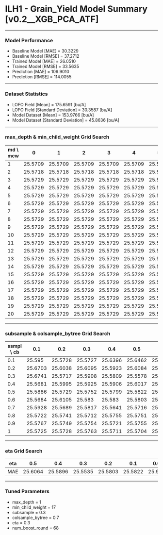 # ILH1 - Grain_Yield Model Summary [v0.2__XGB_PCA_ATF]

***

### Model Performance

- Baseline Model [MAE] = 30.3229
- Baseline Model [RMSE] = 37.2712
- Trained Model [MAE] = 26.0510
- Trained Model [RMSE] = 33.5635
- Prediction [MAE] = 109.9010
- Prediction [RMSE] = 114.0055
***

### Dataset Statistics

- LOFO Field [Mean] = 175.6591 [bu/A]
- LOFO Field [Standard Deviation] = 30.3587 [bu/A]
- Model Dataset [Mean] = 153.9766 [bu/A]
- Model Dataset [Standard Deviation] = 45.8636 [bu/A]
***

### max_depth & min_child_weight Grid Search

|   md \ mcw |       0 |       1 |       2 |       3 |       4 |       5 |       6 |       7 |       8 |       9 |      10 |      11 |      12 |      13 |      14 |      15 |      16 |      17 |      18 |      19 |      20 |
|------------|---------|---------|---------|---------|---------|---------|---------|---------|---------|---------|---------|---------|---------|---------|---------|---------|---------|---------|---------|---------|---------|
|          1 | 25.5709 | 25.5709 | 25.5709 | 25.5709 | 25.5709 | 25.5709 | 25.5709 | 25.5709 | 25.5709 | 25.5709 | 25.5709 | 25.5709 | 25.5709 | 25.5709 | 25.5709 | 25.5709 | 25.5709 | 25.5709 | 25.5709 | 25.5709 | 25.5709 |
|          2 | 25.5718 | 25.5718 | 25.5718 | 25.5718 | 25.5718 | 25.5718 | 25.5718 | 25.5718 | 25.5718 | 25.5718 | 25.5718 | 25.5718 | 25.5718 | 25.5718 | 25.5718 | 25.5718 | 25.5718 | 25.5718 | 25.5718 | 25.5718 | 25.5718 |
|          3 | 25.5729 | 25.5729 | 25.5729 | 25.5729 | 25.5729 | 25.5729 | 25.5729 | 25.5729 | 25.5729 | 25.5729 | 25.5729 | 25.5729 | 25.5729 | 25.5729 | 25.5729 | 25.5729 | 25.5729 | 25.5729 | 25.5729 | 25.5729 | 25.5729 |
|          4 | 25.5729 | 25.5729 | 25.5729 | 25.5729 | 25.5729 | 25.5729 | 25.5729 | 25.5729 | 25.5729 | 25.5729 | 25.5729 | 25.5729 | 25.5729 | 25.5729 | 25.5729 | 25.5729 | 25.5729 | 25.5729 | 25.5729 | 25.5729 | 25.5729 |
|          5 | 25.5729 | 25.5729 | 25.5729 | 25.5729 | 25.5729 | 25.5729 | 25.5729 | 25.5729 | 25.5729 | 25.5729 | 25.5729 | 25.5729 | 25.5729 | 25.5729 | 25.5729 | 25.5729 | 25.5729 | 25.5729 | 25.5729 | 25.5729 | 25.5729 |
|          6 | 25.5729 | 25.5729 | 25.5729 | 25.5729 | 25.5729 | 25.5729 | 25.5729 | 25.5729 | 25.5729 | 25.5729 | 25.5729 | 25.5729 | 25.5729 | 25.5729 | 25.5729 | 25.5729 | 25.5729 | 25.5729 | 25.5729 | 25.5729 | 25.5729 |
|          7 | 25.5729 | 25.5729 | 25.5729 | 25.5729 | 25.5729 | 25.5729 | 25.5729 | 25.5729 | 25.5729 | 25.5729 | 25.5729 | 25.5729 | 25.5729 | 25.5729 | 25.5729 | 25.5729 | 25.5729 | 25.5729 | 25.5729 | 25.5729 | 25.5729 |
|          8 | 25.5729 | 25.5729 | 25.5729 | 25.5729 | 25.5729 | 25.5729 | 25.5729 | 25.5729 | 25.5729 | 25.5729 | 25.5729 | 25.5729 | 25.5729 | 25.5729 | 25.5729 | 25.5729 | 25.5729 | 25.5729 | 25.5729 | 25.5729 | 25.5729 |
|          9 | 25.5729 | 25.5729 | 25.5729 | 25.5729 | 25.5729 | 25.5729 | 25.5729 | 25.5729 | 25.5729 | 25.5729 | 25.5729 | 25.5729 | 25.5729 | 25.5729 | 25.5729 | 25.5729 | 25.5729 | 25.5729 | 25.5729 | 25.5729 | 25.5729 |
|         10 | 25.5729 | 25.5729 | 25.5729 | 25.5729 | 25.5729 | 25.5729 | 25.5729 | 25.5729 | 25.5729 | 25.5729 | 25.5729 | 25.5729 | 25.5729 | 25.5729 | 25.5729 | 25.5729 | 25.5729 | 25.5729 | 25.5729 | 25.5729 | 25.5729 |
|         11 | 25.5729 | 25.5729 | 25.5729 | 25.5729 | 25.5729 | 25.5729 | 25.5729 | 25.5729 | 25.5729 | 25.5729 | 25.5729 | 25.5729 | 25.5729 | 25.5729 | 25.5729 | 25.5729 | 25.5729 | 25.5729 | 25.5729 | 25.5729 | 25.5729 |
|         12 | 25.5729 | 25.5729 | 25.5729 | 25.5729 | 25.5729 | 25.5729 | 25.5729 | 25.5729 | 25.5729 | 25.5729 | 25.5729 | 25.5729 | 25.5729 | 25.5729 | 25.5729 | 25.5729 | 25.5729 | 25.5729 | 25.5729 | 25.5729 | 25.5729 |
|         13 | 25.5729 | 25.5729 | 25.5729 | 25.5729 | 25.5729 | 25.5729 | 25.5729 | 25.5729 | 25.5729 | 25.5729 | 25.5729 | 25.5729 | 25.5729 | 25.5729 | 25.5729 | 25.5729 | 25.5729 | 25.5729 | 25.5729 | 25.5729 | 25.5729 |
|         14 | 25.5729 | 25.5729 | 25.5729 | 25.5729 | 25.5729 | 25.5729 | 25.5729 | 25.5729 | 25.5729 | 25.5729 | 25.5729 | 25.5729 | 25.5729 | 25.5729 | 25.5729 | 25.5729 | 25.5729 | 25.5729 | 25.5729 | 25.5729 | 25.5729 |
|         15 | 25.5729 | 25.5729 | 25.5729 | 25.5729 | 25.5729 | 25.5729 | 25.5729 | 25.5729 | 25.5729 | 25.5729 | 25.5729 | 25.5729 | 25.5729 | 25.5729 | 25.5729 | 25.5729 | 25.5729 | 25.5729 | 25.5729 | 25.5729 | 25.5729 |
|         16 | 25.5729 | 25.5729 | 25.5729 | 25.5729 | 25.5729 | 25.5729 | 25.5729 | 25.5729 | 25.5729 | 25.5729 | 25.5729 | 25.5729 | 25.5729 | 25.5729 | 25.5729 | 25.5729 | 25.5729 | 25.5729 | 25.5729 | 25.5729 | 25.5729 |
|         17 | 25.5729 | 25.5729 | 25.5729 | 25.5729 | 25.5729 | 25.5729 | 25.5729 | 25.5729 | 25.5729 | 25.5729 | 25.5729 | 25.5729 | 25.5729 | 25.5729 | 25.5729 | 25.5729 | 25.5729 | 25.5729 | 25.5729 | 25.5729 | 25.5729 |
|         18 | 25.5729 | 25.5729 | 25.5729 | 25.5729 | 25.5729 | 25.5729 | 25.5729 | 25.5729 | 25.5729 | 25.5729 | 25.5729 | 25.5729 | 25.5729 | 25.5729 | 25.5729 | 25.5729 | 25.5729 | 25.5729 | 25.5729 | 25.5729 | 25.5729 |
|         19 | 25.5729 | 25.5729 | 25.5729 | 25.5729 | 25.5729 | 25.5729 | 25.5729 | 25.5729 | 25.5729 | 25.5729 | 25.5729 | 25.5729 | 25.5729 | 25.5729 | 25.5729 | 25.5729 | 25.5729 | 25.5729 | 25.5729 | 25.5729 | 25.5729 |
|         20 | 25.5729 | 25.5729 | 25.5729 | 25.5729 | 25.5729 | 25.5729 | 25.5729 | 25.5729 | 25.5729 | 25.5729 | 25.5729 | 25.5729 | 25.5729 | 25.5729 | 25.5729 | 25.5729 | 25.5729 | 25.5729 | 25.5729 | 25.5729 | 25.5729 |

***

### subsample & colsample_bytree Grid Search

|   ssmpl \ cb |     0.1 |     0.2 |     0.3 |     0.4 |     0.5 |     0.6 |     0.7 |     0.8 |     0.9 |     1.0 |
|--------------|---------|---------|---------|---------|---------|---------|---------|---------|---------|---------|
|          0.1 | 25.595  | 25.5728 | 25.5727 | 25.6396 | 25.6462 | 25.6443 | 25.5902 | 25.6251 | 25.5892 | 25.5979 |
|          0.2 | 25.6703 | 25.6038 | 25.6095 | 25.5923 | 25.6084 | 25.5978 | 25.6011 | 25.5942 | 25.5958 | 25.5907 |
|          0.3 | 25.6741 | 25.5717 | 25.5908 | 25.5809 | 25.5578 | 25.569  | 25.5535 | 25.5817 | 25.5727 | 25.5862 |
|          0.4 | 25.5681 | 25.5995 | 25.5925 | 25.5906 | 25.6017 | 25.6037 | 25.5635 | 25.5868 | 25.5735 | 25.5992 |
|          0.5 | 25.5886 | 25.5729 | 25.5752 | 25.5799 | 25.5822 | 25.5705 | 25.5713 | 25.58   | 25.5675 | 25.5853 |
|          0.6 | 25.5684 | 25.6105 | 25.583  | 25.583  | 25.5803 | 25.5796 | 25.566  | 25.5703 | 25.5826 | 25.5727 |
|          0.7 | 25.5928 | 25.5689 | 25.5817 | 25.5641 | 25.5716 | 25.5611 | 25.571  | 25.5697 | 25.5593 | 25.5708 |
|          0.8 | 25.5722 | 25.5741 | 25.5712 | 25.5755 | 25.5751 | 25.5678 | 25.5632 | 25.5638 | 25.5649 | 25.5653 |
|          0.9 | 25.5767 | 25.5749 | 25.5754 | 25.5721 | 25.5755 | 25.5716 | 25.5718 | 25.5726 | 25.5703 | 25.5727 |
|          1   | 25.5725 | 25.5728 | 25.5763 | 25.5711 | 25.5704 | 25.5686 | 25.5708 | 25.5727 | 25.5723 | 25.5709 |

***

### eta Grid Search

| eta   |     0.5 |     0.4 |     0.3 |     0.2 |     0.1 |    0.01 |   0.001 |
|-------|---------|---------|---------|---------|---------|---------|---------|
| MAE   | 25.6064 | 25.5896 | 25.5535 | 25.5803 | 25.5822 | 25.9216 | 60.3874 |

***

### Tuned Parameters

- max_depth = 1
- min_child_weight = 17
- subsample = 0.3
- colsample_bytree = 0.7
- eta = 0.3
- num_boost_round = 68
